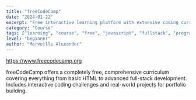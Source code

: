 ```yaml
---
title: "freeCodeCamp"
date: "2024-01-22"
excerpt: "Free interactive learning platform with extensive coding curriculum and hands-on projects."
category: "Course"
tags: ["learning", "course", "free", "javascript", "fullstack", "programming"]
level: "beginner"
author: "Merveille Alexander"
---
```


https://www.freecodecamp.org

freeCodeCamp offers a completely free, comprehensive curriculum covering everything from basic HTML to advanced full-stack development. Includes interactive coding challenges and real-world projects for portfolio building.
